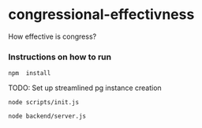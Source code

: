 # congressional-effectivness
How effective is congress?

### Instructions on how to run

`npm  install`

TODO: Set up  streamlined pg instance creation

`node scripts/init.js`

`node backend/server.js`
